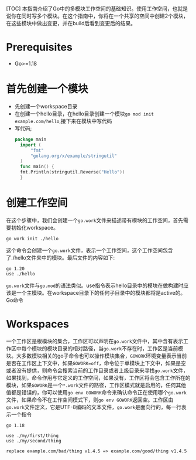 [TOC]
本指南介绍了Go中的多模块工作空间的基础知识。使用工作空间，也就是说你在同时写多个模块。在这个指南中，你将在一个共享的空间中创建2个模块，在这些模块中做出变更，并在build后看到变更后的结果。
# Prerequisites
- Go>=1.18
# 首先创建一个模块
- 先创建一个workspace目录
- 在创建一个hello目录，在hello目录创建一个模块`go mod init example.com/hello`,接下来在模块中写代码
- 写代码;
  ```go
  package main
    import (
        "fmt"
        "golang.org/x/example/stringutil"
    )
    func main() {
    fmt.Println(stringutil.Reverse("Hello"))
    }
  ```
# 创建工作空间
在这个步骤中，我们会创建一个`go.work`文件来描述带有模块的工作空间，首先需要初始化workspace。
```shell
go work init ./hello    
```
这个命令会创建一个`go.work`文件，表示一个工作空间，这个工作空间包含了./hello文件夹中的模块。最后文件的内容如下:
```
go 1.20
use ./hello
```
`go.work`文件与`go.mod`的语法类似。use指令表示hello目录中的模块在做构建时应该是一个主模块。在workspace目录下的任何子目录中的模块都将是active的。Go命令

# Workspaces
一个工作区是根模块的集合，工作区可以声明在`go.work`文件中，其中含有表示工作区中每个模块的模块目录的相对路径，当`go.work`不存在时，工作区是当前模块。大多数模块相关的go子命令也可以操作模块集合，`GOWORK`环境变量表示当前是否在工作区上下文中，如果`GOWORK=off`，命令位于单模块上下文中，如果是空或者没有提供，则命令会搜索当前的工作目录或者上级目录来寻找`go.work`文件，如果找到，命令作用与它定义的工作空间，如果没有，工作区将会包含工作所在的模块，如果`GOWORK`是一个`*.work`文件的路径，工作区模式就是启用的，任何其他值都是错误的，你可以使用`go env GOWORK`命令来确认命令正在使用哪个`go.work`文件，如果命令不在工作空间模式下，则`go env GOWORK`返回空。工作区由`go.work`文件定义，它是UTF-8编码的文本文件，`go.work`是面向行的，每一行表示一个指令
```
go 1.18

use ./my/first/thing
use ./my/second/thing

replace example.com/bad/thing v1.4.5 => example.com/good/thing v1.4.5
```
